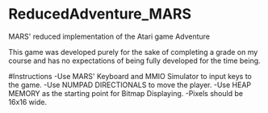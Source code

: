 # ReducedAdventure_MARS
MARS' reduced implementation of the Atari game Adventure

This game was developed purely for the sake of completing a grade on my course and has no expectations of being fully developed for the time being.

#Instructions
-Use MARS' Keyboard and MMIO Simulator to input keys to the game.
-Use NUMPAD DIRECTIONALS to move the player.
-Use HEAP MEMORY as the starting point for Bitmap Displaying.
-Pixels should be 16x16 wide.
